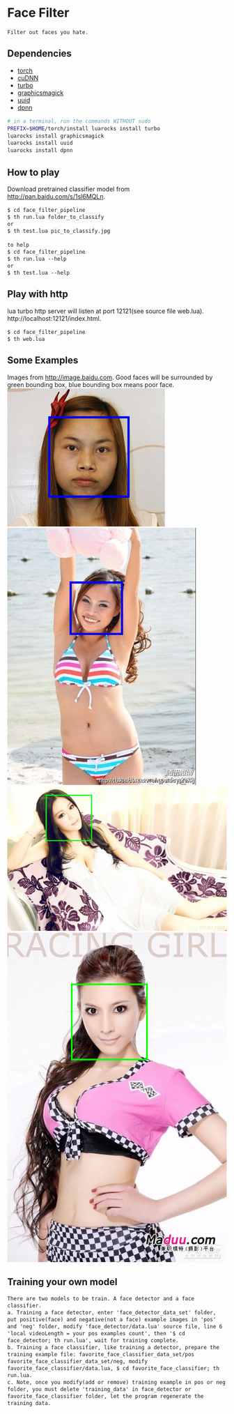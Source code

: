 # Face Filter
```
Filter out faces you hate.
```
## Dependencies
- [torch](http://www.torch.ch)
- [cuDNN](https://developer.nvidia.com/cudnn)
- [turbo](https://luarocks.org/modules/kernelsauce/turbo)
- [graphicsmagick](https://github.com/torch/rocks/blob/master/graphicsmagick-1.scm-0.rockspec)
- [uuid](https://luarocks.org/modules/tieske/uuid)
- [dpnn](https://github.com/Element-Research/dpnn)
```bash
# in a terminal, run the commands WITHOUT sudo
PREFIX=$HOME/torch/install luarocks install turbo
luarocks install graphicsmagick
luarocks install uuid
luarocks install dpnn
```

## How to play
Download pretrained classifier model from http://pan.baidu.com/s/1sl6MQLn.
```
$ cd face_filter_pipeline
$ th run.lua folder_to_classify
or
$ th test.lua pic_to_classify.jpg

to help
$ cd face_filter_pipeline
$ th run.lua --help
or
$ th test.lua --help
```
## Play with http
lua turbo http server will listen at port 12121(see source file web.lua).
http://localhost:12121/index.html.
```
$ cd face_filter_pipeline
$ th web.lua
```
## Some Examples
Images from http://image.baidu.com.
Good faces will be surrounded by green bounding box, blue bounding box means poor face.
![slide](https://raw.githubusercontent.com/rickerliang/face_filter/master/readme_images/negative_1.png)
![slide](https://raw.githubusercontent.com/rickerliang/face_filter/master/readme_images/negative_2.png)
![slide](https://raw.githubusercontent.com/rickerliang/face_filter/master/readme_images/positive_1.png)
![slide](https://raw.githubusercontent.com/rickerliang/face_filter/master/readme_images/positive_2.png)
## Training your own model
```
There are two models to be train. A face detector and a face classifier.
a. Training a face detector, enter 'face_detector_data_set' folder, put positive(face) and negative(not a face) example images in 'pos' and 'neg' folder, modify 'face_detector/data.lua' source file, line 6 'local videoLength = your pos examples count', then '$ cd face_detector; th run.lua', wait for training complete.
b. Training a face classifier, like training a detector, prepare the training example file: favorite_face_classifier_data_set/pos favorite_face_classifier_data_set/neg, modify favorite_face_classifier/data.lua, $ cd favorite_face_classifier; th run.lua.
c. Note, once you modify(add or remove) training example in pos or neg folder, you must delete 'training_data' in face_detector or favorite_face_classifier folder, let the program regenerate the training data.
```
